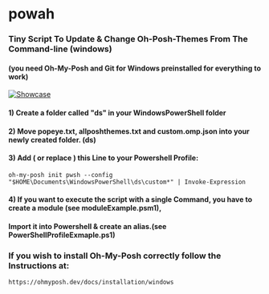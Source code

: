 # powah
### Tiny Script To Update & Change Oh-Posh-Themes From The Command-line (windows)
#### (you need Oh-My-Posh and Git for Windows preinstalled for everything to work) 
[![Showcase](https://img.youtube.com/vi/btP_ThG7QKI/0.jpg)](https://www.youtube.com/watch?v=btP_ThG7QKI)

#### 1) Create a folder called "ds" in your WindowsPowerShell folder
#### 2) Move popeye.txt, allposhthemes.txt and custom.omp.json into your newly created folder. (ds)
#### 3) Add ( or replace ) this Line to your Powershell Profile: 
```
oh-my-posh init pwsh --config "$HOME\Documents\WindowsPowerShell\ds\custom*" | Invoke-Expression
```
#### 4) If you want to execute the script with a single Command, you have to create a module (see moduleExample.psm1),
####    Import it into Powershell & create an alias.(see PowerShellProfileExmaple.ps1) 

### If you wish to install Oh-My-Posh correctly follow the Instructions at:
```
https://ohmyposh.dev/docs/installation/windows
```
